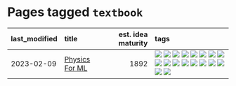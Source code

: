 # Pages tagged `textbook`

|last_modified|title|est. idea maturity|tags
|:---|:---|---:|:---|
|2023-02-09|[Physics For ML](../physics_for_ml.md)|1892|[![](https://img.shields.io/badge/tag-brownianmotion-fe4dc)](../tags/brownianmotion.md) [![](https://img.shields.io/badge/tag-curriculum-d5ffe)](../tags/curriculum.md) [![](https://img.shields.io/badge/tag-curvature-a68128)](../tags/curvature.md) [![](https://img.shields.io/badge/tag-education-b4243e)](../tags/education.md) [![](https://img.shields.io/badge/tag-eigenvectors-b7fb0)](../tags/eigenvectors.md) [![](https://img.shields.io/badge/tag-gaugetheory-b25b5)](../tags/gaugetheory.md) [![](https://img.shields.io/badge/tag-grouptheory-76bb24)](../tags/grouptheory.md) [![](https://img.shields.io/badge/tag-machinelearning-496a1)](../tags/machinelearning.md) [![](https://img.shields.io/badge/tag-manifolds-683f3)](../tags/manifolds.md) [![](https://img.shields.io/badge/tag-ode-96bcc)](../tags/ode.md) [![](https://img.shields.io/badge/tag-optimization-997e5)](../tags/optimization.md) [![](https://img.shields.io/badge/tag-pde-77485f)](../tags/pde.md) [![](https://img.shields.io/badge/tag-physics-e839f4)](../tags/physics.md) [![](https://img.shields.io/badge/tag-probabilityfields-b08442)](../tags/probabilityfields.md) [![](https://img.shields.io/badge/tag-quantummechanics-e6ab9)](../tags/quantummechanics.md) [![](https://img.shields.io/badge/tag-relativity-abf295)](../tags/relativity.md) [![](https://img.shields.io/badge/tag-tensorcalculus-97a75e)](../tags/tensorcalculus.md) [![](https://img.shields.io/badge/tag-textbook-29349d)](../tags/textbook.md)|
